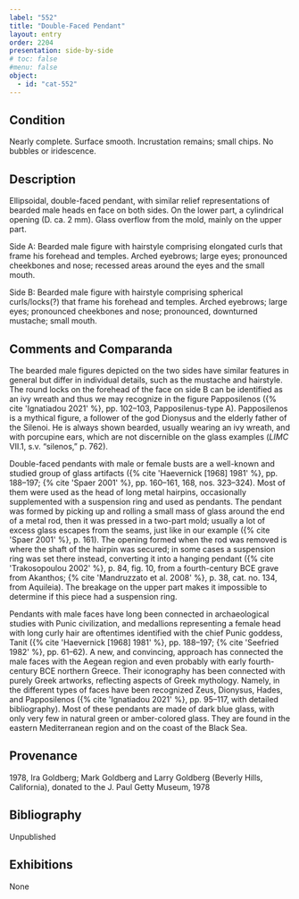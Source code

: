 ```yaml
---
label: "552"
title: "Double-Faced Pendant"
layout: entry
order: 2204
presentation: side-by-side
# toc: false
#menu: false 
object:
  - id: "cat-552"
---
```


## Condition

Nearly complete. Surface smooth. Incrustation remains; small chips. No bubbles or iridescence.

## Description

Ellipsoidal, double-faced pendant, with similar relief representations of bearded male heads en face on both sides. On the lower part, a cylindrical opening (D. ca. 2 mm). Glass overflow from the mold, mainly on the upper part.

Side A: Bearded male figure with hairstyle comprising elongated curls that frame his forehead and temples. Arched eyebrows; large eyes; pronounced cheekbones and nose; recessed areas around the eyes and the small mouth.

Side B: Bearded male figure with hairstyle comprising spherical curls/locks(?) that frame his forehead and temples. Arched eyebrows; large eyes; pronounced cheekbones and nose; pronounced, downturned mustache; small mouth.

## Comments and Comparanda

The bearded male figures depicted on the two sides have similar features in general but differ in individual details, such as the mustache and hairstyle. The round locks on the forehead of the face on side B can be identified as an ivy wreath and thus we may recognize in the figure Papposilenos ({% cite 'Ignatiadou 2021' %}, pp. 102–103, Papposilenus-type A). Papposilenos is a mythical figure, a follower of the god Dionysus and the elderly father of the Silenoi. He is always shown bearded, usually wearing an ivy wreath, and with porcupine ears, which are not discernible on the glass examples (*LIMC* VII.1, s.v. “silenos,” p. 762).

Double-faced pendants with male or female busts are a well-known and studied group of glass artifacts ({% cite 'Haevernick [1968] 1981' %}, pp. 188–197; {% cite 'Spaer 2001' %}, pp. 160–161, 168, nos. 323–324). Most of them were used as the head of long metal hairpins, occasionally supplemented with a suspension ring and used as pendants. The pendant was formed by picking up and rolling a small mass of glass around the end of a metal rod, then it was pressed in a two-part mold; usually a lot of excess glass escapes from the seams, just like in our example ({% cite 'Spaer 2001' %}, p. 161). The opening formed when the rod was removed is where the shaft of the hairpin was secured; in some cases a suspension ring was set there instead, converting it into a hanging pendant ({% cite 'Trakosopoulou 2002' %}, p. 84, fig. 10, from a fourth-century BCE grave from Akanthos; {% cite 'Mandruzzato et al. 2008' %}, p. 38, cat. no. 134, from Aquileia). The breakage on the upper part makes it impossible to determine if this piece had a suspension ring.

Pendants with male faces have long been connected in archaeological studies with Punic civilization, and medallions representing a female head with long curly hair are oftentimes identified with the chief Punic goddess, Tanit ({% cite 'Haevernick [1968] 1981' %}, pp. 188–197; {% cite 'Seefried 1982' %}, pp. 61–62). A new, and convincing, approach has connected the male faces with the Aegean region and even probably with early fourth-century BCE northern Greece. Their iconography has been connected with purely Greek artworks, reflecting aspects of Greek mythology. Namely, in the different types of faces have been recognized Zeus, Dionysus, Hades, and Papposilenos ({% cite 'Ignatiadou 2021' %}, pp. 95–117, with detailed bibliography). Most of these pendants are made of dark blue glass, with only very few in natural green or amber-colored glass. They are found in the eastern Mediterranean region and on the coast of the Black Sea.

## Provenance

1978, Ira Goldberg; Mark Goldberg and Larry Goldberg (Beverly Hills, California), donated to the J. Paul Getty Museum, 1978

## Bibliography

Unpublished

## Exhibitions

None